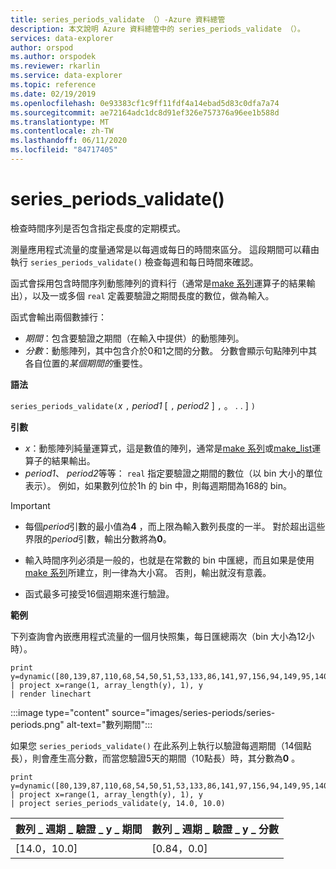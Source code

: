 ```yaml
---
title: series_periods_validate （）-Azure 資料總管
description: 本文說明 Azure 資料總管中的 series_periods_validate （）。
services: data-explorer
author: orspod
ms.author: orspodek
ms.reviewer: rkarlin
ms.service: data-explorer
ms.topic: reference
ms.date: 02/19/2019
ms.openlocfilehash: 0e93383cf1c9ff11fdf4a14ebad5d83c0dfa7a74
ms.sourcegitcommit: ae72164adc1dc8d91ef326e757376a96ee1b588d
ms.translationtype: MT
ms.contentlocale: zh-TW
ms.lasthandoff: 06/11/2020
ms.locfileid: "84717405"
---
```

# <a name="series_periods_validate"></a>series_periods_validate()

檢查時間序列是否包含指定長度的定期模式。  

測量應用程式流量的度量通常是以每週或每日的時間來區分。 這段期間可以藉由執行 `series_periods_validate()` 檢查每週和每日時間來確認。

函式會採用包含時間序列動態陣列的資料行（通常是[make 系列](make-seriesoperator.md)運算子的結果輸出），以及一或多個 `real` 定義要驗證之期間長度的數位，做為輸入。

函式會輸出兩個數據行：
* *期間*：包含要驗證之期間（在輸入中提供）的動態陣列。
* *分數*：動態陣列，其中包含介於0和1之間的分數。 分數會顯示句點陣列中其各自位置的*某個期間的*重要性。

**語法**

`series_periods_validate(`*x* `,` *period1* [ `,` *period2* ] `,` 。 . . ] `)`

**引數**

* *x*：動態陣列純量運算式，這是數值的陣列，通常是[make 系列](make-seriesoperator.md)或[make_list](makelist-aggfunction.md)運算子的結果輸出。
* *period1*、 *period2*等等： `real` 指定要驗證之期間的數位（以 bin 大小的單位表示）。 例如，如果數列位於1h 的 bin 中，則每週期間為168的 bin。

> [!IMPORTANT]
> * 每個*period*引數的最小值為**4** ，而上限為輸入數列長度的一半。 對於超出這些界限的*period*引數，輸出分數將為**0**。
>
> * 輸入時間序列必須是一般的，也就是在常數的 bin 中匯總，而且如果是使用[make 系列](make-seriesoperator.md)所建立，則一律為大小寫。 否則，輸出就沒有意義。
> 
> * 函式最多可接受16個週期來進行驗證。

**範例**

下列查詢會內嵌應用程式流量的一個月快照集，每日匯總兩次（bin 大小為12小時）。

<!-- csl: https://help.kusto.windows.net:443/Samples -->
```kusto
print y=dynamic([80,139,87,110,68,54,50,51,53,133,86,141,97,156,94,149,95,140,77,61,50,54,47,133,72,152,94,148,105,162,101,160,87,63,53,55,54,151,103,189,108,183,113,175,113,178,90,71,62,62,65,165,109,181,115,182,121,178,114,170])
| project x=range(1, array_length(y), 1), y  
| render linechart 
```

:::image type="content" source="images/series-periods/series-periods.png" alt-text="數列期間":::

如果您 `series_periods_validate()` 在此系列上執行以驗證每週期間（14個點長），則會產生高分數，而當您驗證5天的期間（10點長）時，其分數為**0** 。

<!-- csl: https://help.kusto.windows.net:443/Samples -->
```kusto
print y=dynamic([80,139,87,110,68,54,50,51,53,133,86,141,97,156,94,149,95,140,77,61,50,54,47,133,72,152,94,148,105,162,101,160,87,63,53,55,54,151,103,189,108,183,113,175,113,178,90,71,62,62,65,165,109,181,115,182,121,178,114,170])
| project x=range(1, array_length(y), 1), y  
| project series_periods_validate(y, 14.0, 10.0)
```

| 數列 \_ 週期 \_ 驗證 \_ y \_ 期間  | 數列 \_ 週期 \_ 驗證 \_ y \_ 分數 |
|-------------|-------------------|
| [14.0，10.0] | [0.84，0.0]  |
